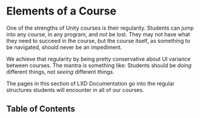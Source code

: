 # Elements of a Course
One of the strengths of Unity courses is their regularity. Students can jump into any course, in
any program, and not be lost. They may not have what they need to succeed in the course, but
the course itself, as something to be navigated, should never be an impediment.

We achieve that regularity by being pretty conservative about UI variance between courses. The
mantra is something like: Students should be _doing_ different things, not _seeing_ different
things.

The pages in this section of LXD Documentation go into the regular structures students will
encounter in all of our courses.
## Table of Contents
<toc></toc>

